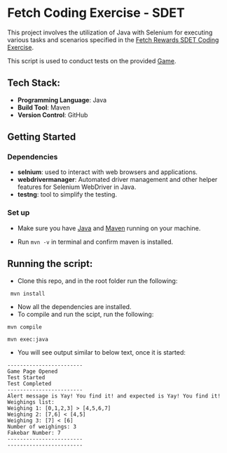 # Fetch Coding Exercise - SDET

This project involves the utilization of Java with Selenium for executing various tasks and scenarios specified in the [Fetch Rewards SDET Coding Exercise](https://fetch-hiring.s3.amazonaws.com/SDET/Fetch_Coding_Exercise_SDET.pdf).

This script is used to conduct tests on the provided [Game](http://sdetchallenge.fetch.com/).

## Tech Stack:

- **Programming Language**: Java
- **Build Tool**: Maven
- **Version Control**: GitHub

## Getting Started

### Dependencies

- **selnium**: used to interact with web browsers and applications.
- **webdrivermanager**:  Automated driver management and other helper features for Selenium WebDriver in Java.
- **testng**: tool to simplify the testing.

### Set up

- Make sure you have [Java](https://www.java.com/en/download/help/download_options.html) and [Maven](https://maven.apache.org/install.html) running on your machine.

- Run ```mvn -v``` in terminal and confirm maven is installed.

##  Running the script:
- Clone this repo, and in the root folder run the following:

```
 mvn install
```

- Now all the dependencies are installed.
- To compile and run the scipt, run the following:

```
mvn compile
```

```
mvn exec:java
```

- You will see output similar to below text, once it is started:

```
------------------------
Game Page Opened
Test Started
Test Completed
------------------------
Alert message is Yay! You find it! and expected is Yay! You find it!
Weighings list:
Weighing 1: [0,1,2,3] > [4,5,6,7]
Weighing 2: [7,6] < [4,5]
Weighing 3: [7] < [6]
Number of weighings: 3
Fakebar Number: 7
------------------------
------------------------
```
